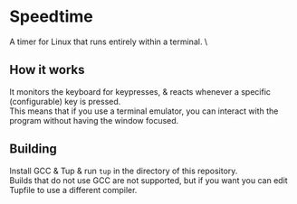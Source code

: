 # Speedtime
A timer for Linux that runs entirely within a terminal.
\
## How it works
It monitors the keyboard for keypresses, & reacts whenever a specific (configurable)
key is pressed.
\
This means that if you use a terminal emulator, you can interact with the program
without having the window focused.
## Building
Install GCC & Tup & run `tup` in the directory of this repository.
\
Builds that do not use GCC are not supported, but if you want you can edit Tupfile to
use a different compiler.
